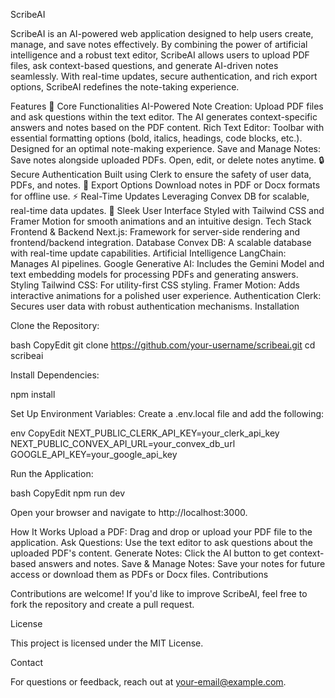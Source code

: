 ScribeAI

ScribeAI is an AI-powered web application designed to help users create, manage, and save notes effectively. By combining the power of artificial intelligence and a robust text editor, ScribeAI allows users to upload PDF files, ask context-based questions, and generate AI-driven notes seamlessly. With real-time updates, secure authentication, and rich export options, ScribeAI redefines the note-taking experience.

Features
🌟 Core Functionalities
AI-Powered Note Creation: Upload PDF files and ask questions within the text editor. The AI generates context-specific answers and notes based on the PDF content.
Rich Text Editor:
Toolbar with essential formatting options (bold, italics, headings, code blocks, etc.).
Designed for an optimal note-making experience.
Save and Manage Notes:
Save notes alongside uploaded PDFs.
Open, edit, or delete notes anytime.
🔒 Secure Authentication
Built using Clerk to ensure the safety of user data, PDFs, and notes.
📂 Export Options
Download notes in PDF or Docx formats for offline use.
⚡ Real-Time Updates
Leveraging Convex DB for scalable, real-time data updates.
🎨 Sleek User Interface
Styled with Tailwind CSS and Framer Motion for smooth animations and an intuitive design.
Tech Stack
Frontend & Backend
Next.js: Framework for server-side rendering and frontend/backend integration.
Database
Convex DB: A scalable database with real-time update capabilities.
Artificial Intelligence
LangChain: Manages AI pipelines.
Google Generative AI: Includes the Gemini Model and text embedding models for processing PDFs and generating answers.
Styling
Tailwind CSS: For utility-first CSS styling.
Framer Motion: Adds interactive animations for a polished user experience.
Authentication
Clerk: Secures user data with robust authentication mechanisms.
Installation

Clone the Repository:

bash
CopyEdit
git clone https://github.com/your-username/scribeai.git cd scribeai

Install Dependencies:


npm install

Set Up Environment Variables: Create a .env.local file and add the following:

env
CopyEdit
NEXT_PUBLIC_CLERK_API_KEY=your_clerk_api_key NEXT_PUBLIC_CONVEX_API_URL=your_convex_db_url GOOGLE_API_KEY=your_google_api_key

Run the Application:

bash
CopyEdit
npm run dev

Open your browser and navigate to http://localhost:3000.

How It Works
Upload a PDF: Drag and drop or upload your PDF file to the application.
Ask Questions: Use the text editor to ask questions about the uploaded PDF's content.
Generate Notes: Click the AI button to get context-based answers and notes.
Save & Manage Notes: Save your notes for future access or download them as PDFs or Docx files.
Contributions

Contributions are welcome! If you'd like to improve ScribeAI, feel free to fork the repository and create a pull request.

License

This project is licensed under the MIT License.

Contact

For questions or feedback, reach out at your-email@example.com.
